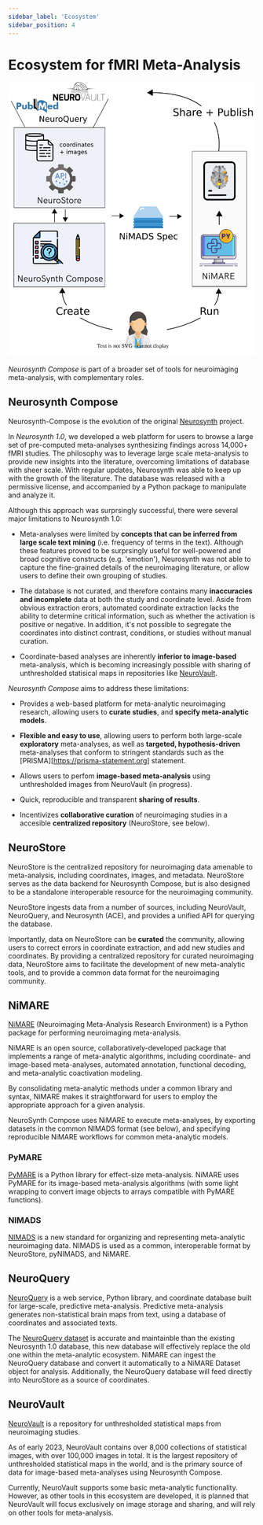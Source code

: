 ```yaml
---
sidebar_label: 'Ecosystem'
sidebar_position: 4
---
```


# Ecosystem for fMRI Meta-Analysis

![ecosystem](/img/compose_ecosystem_paths.svg "Neurosynth Compose Ecosystem")

*Neurosynth Compose* is part of a broader set of tools for neuroimaging meta-analysis, with complementary roles.


## Neurosynth Compose

Neurosynth-Compose is the evolution of the original [Neurosynth](https://neurosynth.org) project.

In *Neurosynth 1.0*, we developed a web platform for users to browse a large set of pre-computed meta-analyses
synthesizing findings across 14,000+ fMRI studies. The philosophy was to leverage
large scale meta-analysis to provide new insights into the literature, overcoming limitations of database
with sheer scale. With regular updates, Neurosynth was able to keep up with the growth of the literature.
The database was released with a permissive license, and accompanied by a Python package to manipulate and analyze it. 

Although this approach was surprsingly successful, there were several major limitations to Neurosynth 1.0:

* Meta-analyses were limited by **concepts that can be inferred from large scale text mining** (i.e. frequency of terms in the text).
Although these features proved to be surprsingly useful for well-powered and broad cognitive constructs (e.g. 'emotion'), Neurosynth was not able 
to capture the fine-grained details of the neuroimaging literature, or allow users to define their own grouping of studies. 

* The database is not curated, and therefore contains many **inaccuracies and incomplete** data at both the study and coordinate level.
Aside from obvious extraction erors, automated coordinate extraction lacks the ability to determine critical information, such as whether the activation is positive or negative.
In addition, it's not possible to segregate the coordinates into distinct contrast, conditions, or studies without manual curation.

* Coordinate-based analyses are inherently **inferior to image-based** meta-analysis, which is becoming increasingly possible with sharing of unthresholded statisical maps in repositories like [NeuroVault][].

_Neurosynth Compose_ aims to address these limitations:

* Provides a web-based platform for meta-analytic neuroimaging research, allowing users to **curate studies**, and **specify meta-analytic models**. 

* **Flexible and easy to use**, allowing users to perform both large-scale **exploratory** meta-analyses, as well as **targeted, hypothesis-driven** meta-analyses that conform to stringent standards such as the [PRISMA][https://prisma-statement.org] statement.

* Allows users to perfom **image-based meta-analysis** using unthresholded images from NeuroVault (in progress).

* Quick, reproducible and transparent **sharing of results**.

* Incentivizes **collaborative curation** of neuroimaging studies in a accesible **centralized repository** (NeuroStore, see below).


## NeuroStore

NeuroStore is the centralized repository for neuroimaging data amenable to meta-analysis, including coordinates, images, and metadata.
NeuroStore serves as the data backend for Neurosynth Compose, but is also designed to be a standalone interoperable resource for the neuroimaging community.

NeuroStore ingests data from a number of sources, including NeuroVault, NeuroQuery, and Neurosynth (ACE), and provides a unified API for querying the database.

Importantly, data on NeuroStore can be **curated** the community, allowing users to correct errors in coordinate extraction, and add new studies and coordinates. By providing a centralized repository for curated neuroimaging data, NeuroStore aims to facilitate the development of new meta-analytic tools, and to provide a common data format for the neuroimaging community.

## NiMARE

[NiMARE][] (Neuroimaging Meta-Analysis Research Environment) is a Python package for performing neuroimaging meta-analysis. 

NiMARE is an open source, collaboratively-developed package that implements a range of meta-analytic algorithms, including coordinate- and image-based meta-analyses, automated annotation, functional decoding, and meta-analytic coactivation modeling. 

By consolidating meta-analytic methods under a common library and syntax, NiMARE makes it straightforward for users to employ the appropriate approach for a given analysis. 

NeuroSynth Compose uses NiMARE to execute meta-analyses, by exporting datasets in the common NIMADS format (see below), and specifying reproducible NiMARE workflows for common meta-analytic models.

### PyMARE

[PyMARE][] is a Python library for effect-size meta-analysis. NiMARE uses PyMARE for its image-based meta-analysis algorithms
(with some light wrapping to convert image objects to arrays compatible with PyMARE functions).

### NIMADS

[NIMADS][] is a new standard for organizing and representing meta-analytic neuroimaging data.
NIMADS is used as a common, interoperable format by NeuroStore, pyNIMADS, and NiMARE.

## NeuroQuery

[NeuroQuery][] is a web service, Python library, and coordinate database built for large-scale, predictive meta-analysis.
Predictive meta-analysis generates non-statistical brain maps from text, using a database of coordinates and associated texts.

The [NeuroQuery dataset][] is accurate and maintainble than the existing Neurosynth 1.0 database,
this new database will effectively replace the old one within the meta-analytic ecosystem.
NiMARE can ingest the NeuroQuery database and convert it automatically to a NiMARE Dataset object for analysis.
Additionally, the NeuroQuery database will feed directly into NeuroStore as a source of coordinates.

## NeuroVault

[NeuroVault][] is a repository for unthresholded statistical maps from neuroimaging studies.

As of early 2023, NeuroVault contains over 8,000 collections of statistical images, with over 100,000 images in total.
It is the largest repository of unthresholded statistical maps in the world, and is the primary source of data for image-based meta-analyses using 
Neurosynth Compose.

Currently, NeuroVault supports some basic meta-analytic functionality. However, as other tools in this ecosystem are developed,
it is planned that NeuroVault will focus exclusively on image storage and sharing, and will rely on other tools for meta-analysis.


<!-- links -->
[ACE]: https://github.com/neurosynth/ACE
[AFNI]: https://afni.nimh.nih.gov
[BrainMap]: http://www.brainmap.org
[BrainSpell]: http://brainspell.org/
[Cognitive Atlas]: http://www.cognitiveatlas.org/
[Cognitive Paradigm Ontology]: http://www.cogpo.org/
[FSL]: https://fsl.fmrib.ox.ac.uk
[metaCurious]: https://github.com/neurostuff/metaCurious
[NeuroPower]: http://neuropowertools.org
[NeuroQuery]: https://neuroquery.org
[NeuroQuery dataset]: https://github.com/neuroquery/neuroquery_data
[NeuroScout]: https://alpha.neuroscout.org
[NeuroStars]: https://neurostars.org/latest
[NeuroStore]: https://github.com/neurostuff/neurostore
[NeuroVault]: https://neurovault.org/
[Nilearn]: https://nilearn.github.io/
[NIMADS]: https://github.com/neurostuff/NIMADS
[NiMARE]: https://nimare.readthedocs.io/en/latest/
[Nipype]: https://nipype.readthedocs.io/en/latest/index.html
[Nistats]: https://nistats.github.io/
[OpenNeuro]: https://openneuro.org
[peaks2maps]: https://doi.org/10.7490/f1000research.1116395.1
[PyMARE]: https://pymare.readthedocs.io/en/latest/
[scikit-learn]: https://scikit-learn.org/stable/developers/index.html
[Sleuth]: http://www.brainmap.org/software.html#Sleuth
[SPM]: https://www.fil.ion.ucl.ac.uk/spm/